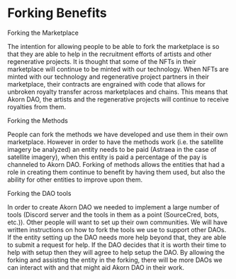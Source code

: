 # Forking Benefits

Forking the Marketplace

The intention for allowing people to be able to fork the marketplace is so that they are able to help in the recruitment efforts of artists and other regenerative projects. It is thought that some of the NFTs in their marketplace will continue to be minted with our technology. When NFTs are minted with our technology and regenerative project partners in their marketplace, their contracts are engrained with code that allows for unbroken royalty transfer across marketplaces and chains. This means that Akorn DAO, the artists and the regenerative projects will continue to receive royalties from them.&#x20;

Forking the Methods

People can fork the methods we have developed and use them in their own marketplace. However in order to have the methods work (i.e. the satellite imagery be analyzed) an entity needs to be paid (Astraea in the case of satellite imagery), when this entity is paid a percentage of the pay is channeled to Akorn DAO. Forking of methods allows the entities that had a role in creating them continue to benefit by having them used, but also the ability for other entities to improve upon them.&#x20;

Forking the DAO tools&#x20;

In order to create Akorn DAO we needed to implement a large number of tools (Discord server and the tools in them as a point (SourceCred, bots, etc.)). Other people will want to set up their own communities. We will have written instructions on how to fork the tools we use to support other DAOs. If the entity setting up the DAO needs more help beyond that, they are able to submit a request for help. If the DAO decides that it is worth their time to help with setup then they will agree to help setup the DAO. By allowing the forking and assisting the entity in the forking, there will be more DAOs we can interact with and that might aid Akorn DAO in their work.  &#x20;
